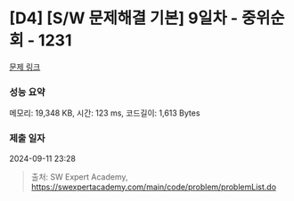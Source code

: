 # [D4] [S/W 문제해결 기본] 9일차 - 중위순회 - 1231 

[문제 링크](https://swexpertacademy.com/main/code/problem/problemDetail.do?contestProbId=AV140YnqAIECFAYD) 

### 성능 요약

메모리: 19,348 KB, 시간: 123 ms, 코드길이: 1,613 Bytes

### 제출 일자

2024-09-11 23:28



> 출처: SW Expert Academy, https://swexpertacademy.com/main/code/problem/problemList.do
